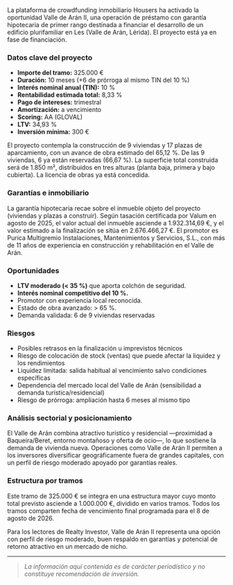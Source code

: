 <!--meta
{
  "title": "Housers lanza Valle de Arán II: préstamo con garantía hipotecaria",
  "slug": "housers-valle-aran-ii",
  "source": "Realty Investor",
  "published_at": "10-03-2025","category":"crowdfunding", 
  "hero_image": "https://raw.githubusercontent.com/MercadoVI/newsappri/main/news/2025-10-02/housers-valle-de-aran-ii-les-lerida.webp",
  "summary": "Housers financia 9 viviendas y 17 plazas en Les (Valle de Arán, Lérida) con un tramo de 325.000 € y garantía hipotecaria de primer rango.",
  "tags": ["crowdfunding","hipotecaria","inmobiliario","lerida"]
}
-->

La plataforma de crowdfunding inmobiliario Housers ha activado la oportunidad Valle de Arán II, una operación de préstamo con garantía hipotecaria de primer rango destinada a financiar el desarrollo de un edificio plurifamiliar en Les (Valle de Arán, Lérida). El proyecto está ya en fase de financiación.

### Datos clave del proyecto
- **Importe del tramo:** 325.000 €  
- **Duración:** 10 meses (+6 de prórroga al mismo TIN del 10 %)  
- **Interés nominal anual (TIN):** 10 %  
- **Rentabilidad estimada total:** 8,33 %  
- **Pago de intereses:** trimestral  
- **Amortización:** a vencimiento  
- **Scoring:** AA (GLOVAL)  
- **LTV:** 34,93 %  
- **Inversión mínima:** 300 €  

El proyecto contempla la construcción de 9 viviendas y 17 plazas de aparcamiento, con un avance de obra estimado del 65,12 %. De las 9 viviendas, 6 ya están reservadas (66,67 %). La superficie total construida será de 1.850 m², distribuidos en tres alturas (planta baja, primera y bajo cubierta). La licencia de obras ya está concedida.

### Garantías e inmobiliario
La garantía hipotecaria recae sobre el inmueble objeto del proyecto (viviendas y plazas a construir). Según tasación certificada por Valum en agosto de 2025, el valor actual del inmueble asciende a 1.932.314,69 €, y el valor estimado a la finalización se sitúa en 2.676.466,27 €. El promotor es Purica Multigremio Instalaciones, Mantenimientos y Servicios, S.L., con más de 11 años de experiencia en construcción y rehabilitación en el Valle de Arán.

### Oportunidades
- **LTV moderado (< 35 %)** que aporta colchón de seguridad.  
- **Interés nominal competitivo del 10 %.**  
- Promotor con experiencia local reconocida.  
- Estado de obra avanzado: > 65 %.
- Demanda validada: 6 de 9 viviendas reservadas

### Riesgos
- Posibles retrasos en la finalización u imprevistos técnicos
- Riesgo de colocación de stock (ventas) que puede afectar la liquidez y los rendimientos
- Liquidez limitada: salida habitual al vencimiento salvo condiciones específicas
- Dependencia del mercado local del Valle de Arán (sensibilidad a demanda turística/residencial)
- Riesgo de prórroga: ampliación hasta 6 meses al mismo tipo

### Análisis sectorial y posicionamiento
El Valle de Arán combina atractivo turístico y residencial —proximidad a Baqueira/Beret, entorno montañoso y oferta de ocio—, lo que sostiene la demanda de vivienda nueva. Operaciones como Valle de Arán II permiten a los inversores diversificar geográficamente fuera de grandes capitales, con un perfil de riesgo moderado apoyado por garantías reales.

### Estructura por tramos
Este tramo de 325.000 € se integra en una estructura mayor cuyo monto total previsto asciende a 1.000.000 €, dividido en varios tramos. Todos los tramos comparten fecha de vencimiento final programada para el 8 de agosto de 2026.

Para los lectores de Realty Investor, Valle de Arán II representa una opción con perfil de riesgo moderado, buen respaldo en garantías y potencial de retorno atractivo en un mercado de nicho.

---

> *La información aquí contenida es de carácter periodístico y no constituye recomendación de inversión.*
